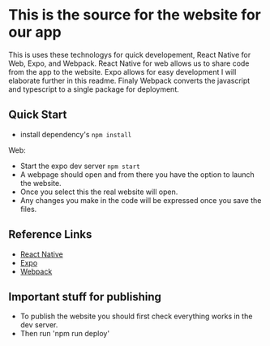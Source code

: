 # This is the source for the website for our app

This is uses these technologys for quick developement, React Native for Web, Expo, and Webpack. React Native for web allows us to share code from the app to the website. Expo allows for easy development I will elaborate further in this readme. Finaly Webpack converts the javascript and typescript to a single package for deployment.

## Quick Start

- install dependency's `npm install`

Web:

- Start the expo dev server `npm start`
- A webpage should open and from there you have the option to launch the website.
- Once you select this the real website will open.
- Any changes you make in the code will be expressed once you save the files.

## Reference Links

- [React Native](https://facebook.github.io/react-native/docs/getting-started.html)
- [Expo](https://github.com/expo/expo)
- [Webpack](https://webpack.js.org/)

## Important stuff for publishing

- To publish the website you should first check everything works in the dev server.
- Then run 'npm run deploy'
